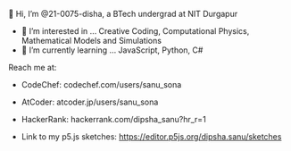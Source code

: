 👋 Hi, I’m @21-0075-disha, a BTech undergrad at NIT Durgapur
- 👀 I’m interested in ... Creative Coding, Computational Physics, Mathematical Models and Simulations
- 🌱 I’m currently learning ... JavaScript, Python, C#

Reach me at:
- CodeChef: codechef.com/users/sanu_sona
- AtCoder: atcoder.jp/users/sanu_sona
- HackerRank: hackerrank.com/dipsha_sanu?hr_r=1

- Link to my p5.js sketches: https://editor.p5js.org/dipsha.sanu/sketches
<!---
21-0075-disha/21-0075-disha is a ✨ special ✨ repository because its `README.md` (this file) appears on your GitHub profile.
You can click the Preview link to take a look at your changes.
--->
